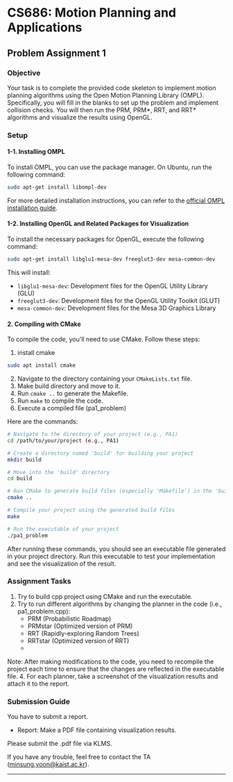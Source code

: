 # CS686: Motion Planning and Applications
## Problem Assignment 1

### Objective

Your task is to complete the provided code skeleton to implement motion planning algorithms using the Open Motion Planning Library (OMPL). Specifically, you will fill in the blanks to set up the problem and implement collision checks. You will then run the PRM, PRM*, RRT, and RRT* algorithms and visualize the results using OpenGL.

### Setup

#### 1-1. Installing OMPL

To install OMPL, you can use the package manager. On Ubuntu, run the following command:

```bash
sudo apt-get install libompl-dev
```

For more detailed installation instructions, you can refer to the [official OMPL installation guide](http://ompl.kavrakilab.org/installation.html).

#### 1-2. Installing OpenGL and Related Packages for Visualization

To install the necessary packages for OpenGL, execute the following command:

```bash
sudo apt-get install libglu1-mesa-dev freeglut3-dev mesa-common-dev
```

This will install:

- `libglu1-mesa-dev`: Development files for the OpenGL Utility Library (GLU)
- `freeglut3-dev`: Development files for the OpenGL Utility Toolkit (GLUT)
- `mesa-common-dev`: Development files for the Mesa 3D Graphics Library

#### 2. Compiling with CMake

To compile the code, you'll need to use CMake. Follow these steps:

1. install cmake
```bash
sudo apt install cmake
```
2. Navigate to the directory containing your `CMakeLists.txt` file.
3. Make build directory and move to it.
4. Run `cmake ..` to generate the Makefile.
5. Run `make` to compile the code.
6. Execute a compiled file (pa1_problem)

Here are the commands:
```bash
# Navigate to the directory of your project (e.g., PA1)
cd /path/to/your/project (e.g., PA1)

# Create a directory named 'build' for building your project
mkdir build

# Move into the 'build' directory
cd build

# Run CMake to generate build files (especially 'Makefile') in the 'build' directory
cmake ..

# Compile your project using the generated build files
make

# Run the executable of your project
./pa1_problem
```

After running these commands, you should see an executable file generated in your project directory. 
Run this executable to test your implementation and see the visualization of the result.

### Assignment Tasks
1. Try to build cpp project using CMake and run the executable.
3. Try to run different algorithms by changing the planner in the code (i.e., pa1_problem.cpp):
    - PRM (Probabilistic Roadmap)
    - PRMstar (Optimized version of PRM)
    - RRT (Rapidly-exploring Random Trees)
    - RRTstar (Optimized version of RRT)
    - 
Note: After making modifications to the code, you need to recompile the project each time to ensure that the changes are reflected in the executable file.
4. For each planner, take a screenshot of the visualization results and attach it to the report.

### Submission Guide
You have to submit a report.
- Report: Make a PDF file containing visualization results.

Please submit the .pdf file via KLMS.

If you have any trouble, feel free to contact the TA (minsung.yoon@kaist.ac.kr).


---

